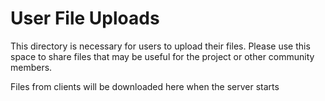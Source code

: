 # User File Uploads

This directory is necessary for users to upload their files. Please use this space to share files that may be useful for the project or other community members.


Files from clients will be downloaded here when the server starts
